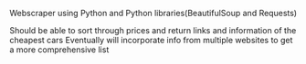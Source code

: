 Webscraper using Python and Python libraries(BeautifulSoup and Requests)

Should be able to sort through prices and return links and information of the cheapest cars
Eventually will incorporate info from multiple websites to get a more comprehensive list
